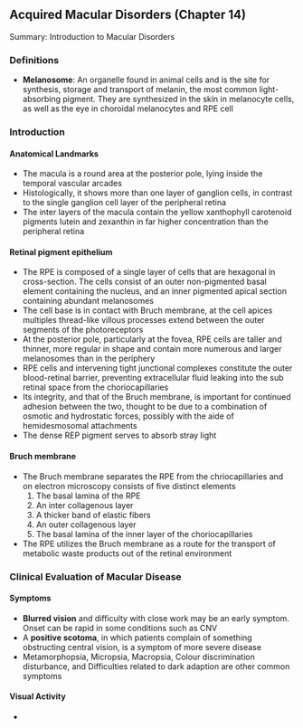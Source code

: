 ## Acquired Macular Disorders (Chapter 14)


Summary: Introduction to Macular Disorders

### Definitions
- **Melanosome**: An organelle found in animal cells and is the site for synthesis, storage and transport of melanin, the most common light-absorbing pigment.  They are synthesized in the skin in melanocyte cells, as well as the eye in choroidal melanocytes and RPE cell

### Introduction 

#### Anatomical Landmarks
- The macula is a round area at the posterior pole, lying inside the temporal vascular arcades
- Histologically, it shows more than one layer of ganglion cells, in contrast to the single ganglion cell layer of the peripheral retina
- The inter layers of the macula contain the yellow xanthophyll carotenoid pigments lutein and zexanthin in far higher concentration than the peripheral retina

#### Retinal pigment epithelium
- The RPE is composed of a single layer of cells that are hexagonal in cross-section.  The cells consist of an outer non-pigmented basal element containing the nucleus, and an inner pigmented apical section containing abundant melanosomes
- The cell base is in contact with Bruch membrane, at the cell apices multiples thread-like villous processes extend between the outer segments of the photoreceptors
- At the posterior pole, particularly at the fovea, RPE cells are taller and thinner, more regular in shape and contain more numerous and larger melanosomes than in the periphery 
- RPE cells and intervening tight junctional complexes constitute the outer blood-retinal barrier, preventing extracellular fluid leaking into the sub retinal space from the choriocapillaries
- Its integrity, and that of the Bruch membrane, is important for continued adhesion between the two, thought to be due to a combination of osmotic and hydrostatic forces, possibly with the aide of hemidesmosomal attachments 
- The dense REP pigment serves to absorb stray light

#### Bruch membrane
- The Bruch membrane separates the RPE from the chriocapillaries and on electron microscopy consists of five distinct elements
  1. The basal lamina of the RPE
  2. An inter collagenous layer
  3. A thicker band of elastic fibers
  4. An outer collagenous layer
  5. The basal lamina of the inner layer of the choriocapillaries
- The RPE utilizes the Bruch membrane as a route for the transport of metabolic waste products out of the retinal environment

### Clinical Evaluation of Macular Disease

#### Symptoms
- **Blurred vision** and difficulty with close work may be an early symptom.  Onset can be rapid in some conditions such as CNV
- A **positive scotoma**, in which patients complain of something obstructing central vision, is a symptom of more severe disease
- Metamorphopsia, Micropsia, Macropsia, Colour discrimination disturbance, and Difficulties related to dark adaption are other common symptoms

#### Visual Activity
- 
